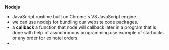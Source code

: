 
**Nodejs**
* JavaScript runtime built on Chrome's V8 JavaScript engine.
* we can use nodejs for bundling our website code packages.
* a **callback** a function that node will callback later in a program that is done with help of asynchronous programming use example of starbucks or any order for ex hotel orders.
* 
